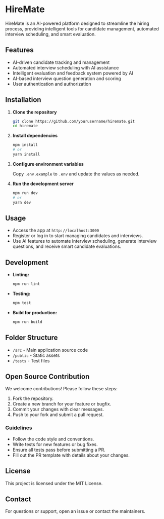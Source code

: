 # HireMate

HireMate is an AI-powered platform designed to streamline the hiring process, providing intelligent tools for candidate management, automated interview scheduling, and smart evaluation.

## Features

- AI-driven candidate tracking and management
- Automated interview scheduling with AI assistance
- Intelligent evaluation and feedback system powered by AI
- AI-based interview question generation and scoring
- User authentication and authorization

## Installation

1. **Clone the repository**
   ```bash
   git clone https://github.com/yourusername/hiremate.git
   cd hiremate
   ```

2. **Install dependencies**
   ```bash
   npm install
   # or
   yarn install
   ```

3. **Configure environment variables**

   Copy `.env.example` to `.env` and update the values as needed.

4. **Run the development server**
   ```bash
   npm run dev
   # or
   yarn dev
   ```

## Usage

- Access the app at `http://localhost:3000`
- Register or log in to start managing candidates and interviews.
- Use AI features to automate interview scheduling, generate interview questions, and receive smart candidate evaluations.

## Development

- **Linting:**  
  ```bash
  npm run lint
  ```
- **Testing:**  
  ```bash
  npm test
  ```
- **Build for production:**  
  ```bash
  npm run build
  ```

## Folder Structure

- `/src` - Main application source code
- `/public` - Static assets
- `/tests` - Test files

## Open Source Contribution

We welcome contributions! Please follow these steps:

1. Fork the repository.
2. Create a new branch for your feature or bugfix.
3. Commit your changes with clear messages.
4. Push to your fork and submit a pull request.

### Guidelines

- Follow the code style and conventions.
- Write tests for new features or bug fixes.
- Ensure all tests pass before submitting a PR.
- Fill out the PR template with details about your changes.

## License

This project is licensed under the MIT License.

## Contact

For questions or support, open an issue or contact the maintainers.
